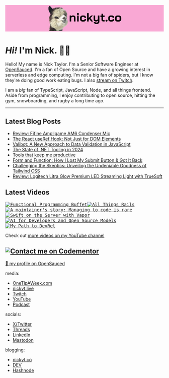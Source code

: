<kbd><a href="https://www.nickyt.co" title="My website"><img src="github-banner.png" alt="An alpaca grinning with the words livecoding.ca beside them" /></a></kbd>

# <em>Hi!</em> I'm Nick. 👋🏻

Hello! My name is Nick Taylor. I'm a Senior Software Engineer at [OpenSauced](https://opensauced.pizza). I'm a fan of Open Source and have a growing interest in serverless and edge computing. I'm not a big fan of spiders, but I know they're doing good work eating bugs. I also [stream on Twitch](https://nickyt.live).

I am a <em>big</em> fan of TypeScript, JavaScript, Node, and all things frontend. Aside from programming, I enjoy contributing to open source, hitting the gym, snowboarding, and rugby a long time ago.

---

## Latest Blog Posts

<!-- BLOG-POST-LIST:START -->
- [Review: Fifine Ampligame AM6 Condenser Mic](https://nickyt.online/review-fifine-ampligame-am6-condenser-mic)
- [The React useRef Hook: Not Just for DOM Elements](https://nickyt.online/the-react-useref-hook-not-just-for-dom-elements)
- [Valibot: A New Approach to Data Validation in JavaScript](https://nickyt.online/valibot-a-new-approach-to-data-validation-in-javascript)
- [The State of .NET Tooling in 2024](https://nickyt.online/the-state-of-net-tooling-in-2024)
- [Tools that keep me productive](https://nickyt.online/tools-that-keep-me-productive-1)
- [Form and Function: How I Lost My Submit Button &amp; Got It Back](https://nickyt.online/form-and-function-how-i-lost-my-submit-button-got-it-back)
- [Challenging the Skeptics: Unveiling the Undeniable Goodness of Tailwind CSS](https://nickyt.online/challenging-the-skeptics-unveiling-the-undeniable-goodness-of-tailwind-css)
- [Review: Logitech Litra Glow Premium LED Streaming Light with TrueSoft](https://nickyt.online/review-logitech-litra-glow-premium-led-streaming-light-with-truesoft)
<!-- BLOG-POST-LIST:END -->

## Latest Videos

<!-- VIDEO-LIST:START --><aside><kbd><a href="https://www.youtube.com/watch?v=kZfGCPOc2LA" title="Functional Programming Buffet"><img src="https://img.youtube.com/vi/kZfGCPOc2LA/maxresdefault.jpg" alt="Functional Programming Buffet" width="360" height="202" /></a></kbd><kbd><a href="https://www.youtube.com/watch?v=edHMgP28WL0" title="All Things Rails"><img src="https://img.youtube.com/vi/edHMgP28WL0/maxresdefault.jpg" alt="All Things Rails" width="360" height="202" /></a></kbd><kbd><a href="https://www.youtube.com/watch?v=W9XuBZsh78A" title="A maintainer's story: Managing to code is rare"><img src="https://img.youtube.com/vi/W9XuBZsh78A/maxresdefault.jpg" alt="A maintainer's story: Managing to code is rare" width="360" height="202" /></a></kbd><kbd><a href="https://www.youtube.com/watch?v=Uq4WQyfrAlg" title="Swift on the Server with Vapor"><img src="https://img.youtube.com/vi/Uq4WQyfrAlg/maxresdefault.jpg" alt="Swift on the Server with Vapor" width="360" height="202" /></a></kbd><kbd><a href="https://www.youtube.com/watch?v=93yMisWwj-o" title="AI for Developers and Open Source Models"><img src="https://img.youtube.com/vi/93yMisWwj-o/maxresdefault.jpg" alt="AI for Developers and Open Source Models" width="360" height="202" /></a></kbd><kbd><a href="https://www.youtube.com/watch?v=3nP1WsRr6Xk" title="My Path to DevRel"><img src="https://img.youtube.com/vi/3nP1WsRr6Xk/maxresdefault.jpg" alt="My Path to DevRel" width="360" height="202" /></a></kbd></aside><!-- VIDEO-LIST:END -->

Check out [more videos on my YouTube channel](https://www.youtube.com/channel/UCBLlEq0co24VFJIMEHNcPOQ)

## [![Contact me on Codementor](https://www.codementor.io/m-badges/nickytonline/im-a-cm-b.svg)](https://www.codementor.io/@nickytonline?refer=badge)

[🍕 my profile on OpenSauced](https://app.opensauced.pizza/user/nickytonline)

media:

- [OneTipAWeek.com](https://onetipaweek.com)
- [nickyt.live](https://nickyt.live)
- [Twitch](https://twitch.tv/nickytonline)
- [YouTube](https://nickyt.tube)
- [Podcast](https://pod.iamdeveloper.com)

socials:

- [X/Twitter](https://twitter.com/nickytonline)
- [Threads](https://www.threads.net/@nickytonline)
- [LinkedIn](https://www.linkedin.com/in/nickytonline)
- [Mastodon](https://toot.cafe/@nickytonline)

blogging:

- [nickyt.co](https://www.nickyt.co)
- [DEV](https://dev.to/nickytonline)
- [Hashnode](https://nickytonline.hashnode.dev)
